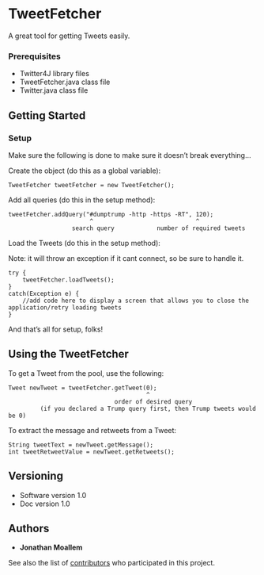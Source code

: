 # TweetFetcher

A great tool for getting Tweets easily.

### Prerequisites

* Twitter4J library files
* TweetFetcher.java class file
* Twitter.java class file

## Getting Started

### Setup

Make sure the following is done to make sure it doesn’t break everything…

Create the object (do this as a global variable):

```
TweetFetcher tweetFetcher = new TweetFetcher();
```

Add all queries (do this in the setup method):

```
tweetFetcher.addQuery("#dumptrump -http -https -RT", 120);
                       ^                             ^
                  search query            number of required tweets
```

Load the Tweets (do this in the setup method):

Note: it will throw an exception if it cant connect, so be sure to handle it.

```
try {
	tweetFetcher.loadTweets();
}
catch(Exception e) {
	//add code here to display a screen that allows you to close the application/retry loading tweets
}
```

And that’s all for setup, folks!

## Using the TweetFetcher

To get a Tweet from the pool, use the following:

```
Tweet newTweet = tweetFetcher.getTweet(0);
                                       ^
                              order of desired query
         (if you declared a Trump query first, then Trump tweets would be 0)
```

To extract the message and retweets from a Tweet:

```
String tweetText = newTweet.getMessage();
int tweetRetweetValue = newTweet.getRetweets();
```


## Versioning

* Software version 1.0
* Doc version 1.0

## Authors

* **Jonathan Moallem**

See also the list of [contributors](https://bitbucket.org/box_cat/) who participated in this project.

